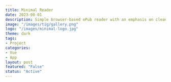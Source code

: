 ```yaml
---
title: Minimal Reader
date: 2023-08-01
description: Simple browser-based ePub reader with an emphasis on clean typography.
image: "/images/tig/gallery.png"
logo: "/images/minimal-logo.jpg"
theme: dark
tags:
- Project
categories:
- Vue
- App
layout: post
featured: "False"
status: "Active"
---
```

